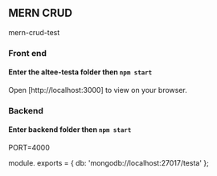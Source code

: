 ## MERN CRUD
mern-crud-test

### Front end

#### Enter the altee-testa folder then `npm start`

Open [http://localhost:3000] to view on your browser.


### Backend

#### Enter backend folder then `npm start`

PORT=4000

module. exports = {
    db: 'mongodb://localhost:27017/testa'
  };
